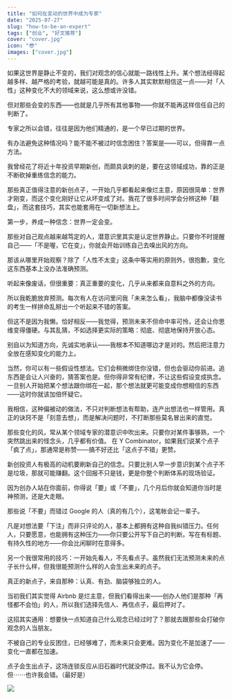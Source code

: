```yaml
---
title: "如何在变动的世界中成为专家"
date: "2025-07-27"
slug: "how-to-be-an-expert"
tags: ["创业", "好文推荐"]
cover: "cover.jpg"
icon: "😎"
images: ["cover.jpg"]
---
```

如果这世界是静止不变的，我们对观念的信心就能一路线性上升。某个想法经得起越多样、越严格的考验，就越可能是真的。许多人其实默默相信这一点——对「人性」这种变化不大的领域来说，这么想或许没错。



但对那些会变的东西——也就是几乎所有其他事物——你就不能再这样信任自己的判断了。



专家之所以会错，往往是因为他们精通的，是一个早已过期的世界。



有办法避免这种情况吗？能不能不被过时信念困住？答案是——可以，但得靠一点方法。



我曾经花了将近十年投资早期新创，而颇具讽刺的是，要在这领域成功，靠的正是不断砍掉重练信念的能力。



那些真正值得注意的新创点子，一开始几乎都看起来像烂主意，原因很简单：世界才刚变，而这个变化刚好让它从坏变成了对。我花了很多时间学会分辨这种「翻盘」，而这套技巧，其实也能套用在一切新想法上。



第一步，养成一种信念：世界一定会变。



那些对自己观点越来越笃定的人，潜意识里其实是认定世界静止。只要你不时提醒自己——「不是喔，它在变」，你就会开始训练自己去嗅出风的方向。



那该从哪里开始观察？除了「人性不太变」这条中等实用的原则外，很抱歉，变化这东西基本上没办法准确预测。



听起来像废话，但很重要：真正重要的变化，几乎从来都来自意料之外的方向。



所以我乾脆放弃预测。每次有人在访问里问我「未来怎么看」，我脑中都像没读书的考生一样拼命乱掰出一个听起来不错的答案。



但这不是因为我懒。恰好相反——我觉得，预测未来不但命中率可怜，还会让你思维变得僵硬。与其乱猜，不如选择更实际的策略：彻底、彻底地保持开放心态。



别自以为知道方向，先诚实地承认——我根本不知道哪边才是对的。然后把注意力全放在感知变化的能力上。



当然，你可以有一些假设性想法。它们会稍微绑住你没错，但也会驱动你前进。追东西是会让人兴奋的，猜答案也是。但你得非常有纪律，不让这些假设变成执念。
一旦别人开始把某个想法跟你绑在一起，那个想法就更可能变成你想相信的东西——这时你就该加倍怀疑它。



我相信，这种偏被动的做法，不只对判断想法有帮助，连产出想法也一样管用。真正的诀窍不是「刻意去想」，而是解决问题时，不打断那些莫名冒出来的直觉。



那些变化的风，常从某个领域专家的潜意识中吹出来。只要你对某件事够熟，一个突然跳出来的怪念头，几乎都有价值。
在 Y Combinator，如果我们说某个点子「疯了点」，那通常是称赞——搞不好还比「这点子不错」更赞。



新创投资人有极高的动机要刷新自己的信念。只要比别人早一步意识到某个点子不是垃圾，那就可能赚翻。这个回报不只是钱，更是你整个判断体系的现场验证。



因为创办人站在你面前，你得说「要」或「不要」，几个月后你就会知道你当时是神预测，还是大走眼。



那些说「不要」而错过 Google 的人（真的有几个），这笔帐会记一辈子。



凡是对想法要「下注」而非只评论的人，基本上都拥有这种自我纠错压力。任何人，只要愿意，也能拥有这种压力——你只要公开写下自己的判断。写在有标题、有持久性的地方——你会比闲聊时在意得多。



另一个我很常用的技巧：一开始先看人，不先看点子。虽然我们无法预测未来的点子长什么样，但我很能预测什么样的人会生出未来的点子。



真正的新点子，来自那种：认真、有劲、脑袋够独立的人。



当初我们其实觉得 Airbnb 是烂主意，但我们看得出来——创办人他们是那种「再怪都不会怕」的人，所以我们选择先信人、再信点子，最后押对了。



这招其实通用：想要快一点知道自己什么观念已经过时了？那就去跟那些会打破你观念的人当朋友。



不被自己的专业反困住，已经够难了，而未来只会更难。因为变化不是加速了——变化一直都在加速。



点子会生出点子，这场连锁反应从旧石器时代就没停过。我不认为它会停。
但⋯⋯也许我会错。（最好是）




![](https://prod-files-secure.s3.us-west-2.amazonaws.com/112d0858-5090-4d34-a606-b75eb8d65fd2/46476355-9cf3-4e99-9b7a-3531bc426380/1000202064.png?X-Amz-Algorithm=AWS4-HMAC-SHA256&X-Amz-Content-Sha256=UNSIGNED-PAYLOAD&X-Amz-Credential=ASIAZI2LB46657KVIKS3%2F20250818%2Fus-west-2%2Fs3%2Faws4_request&X-Amz-Date=20250818T204624Z&X-Amz-Expires=3600&X-Amz-Security-Token=IQoJb3JpZ2luX2VjEGUaCXVzLXdlc3QtMiJIMEYCIQDhtX2udhRuq%2BZzHapK5B59q%2BNcmHsmuVKTpn8jzXJMZwIhAJ4PyXc9ly83zAzcuggZJJoEA2xEMcdL9rhJN3FGxqAWKogECK7%2F%2F%2F%2F%2F%2F%2F%2F%2F%2FwEQABoMNjM3NDIzMTgzODA1IgzTn0A6uXTHFU8Hx1Qq3ANZDTm2kHyOE7aaEgZz3qkbzgg44JDNZ12oRuRG7OYRLayTENArVgKBAgixGL%2BUB9JPpvLGhvYC2QIbCjnbAvxoNe6%2F1kUGi06ouwj8rQvbS9lKRS7gxrD5iuY1Oa9h9lkxHSnqXcGTJ5N2aoCMpE%2BpVHiIHvEYurkyoNJ2LV1BukX8lVABuuG3%2F2y57w85yjrRaih1uXFlzkHPdK1r5fas0nflNVev6Ji2xrWYNBS2ORkWSdDcHTP60WagWY8KduSVhKtbzoEb%2FbTTgeYY5mmjYDfqZgsrJNe%2BupWSdlxeSA7B6O014TGtAMJqdKqhlCVQYlFtt6Hnn74N%2BqI8JQ8mnRLc4j3jTVvyQF%2BYPx%2F5OX9LPWfoUwm%2BwZ4RxGjAjJJ8pXEAZsjbTxNoU3zcOntFXxH%2B3ZTZHFWS6KC%2FUzq8IOwnn77tGz2yEx7baX0fDDVdZkEl1W7swP%2BCnJHRiZiFiUv29WjkCWcy7Ws34xJ8fSSVoemDx8TKHxODIc9MzhsU2%2BvX6jWf%2BdITfs%2BEXr794ibNwd9VpFUD9X2e%2BIi4F3F3sh8Iz4Znxulabbv4Gp62FoWG4x4bvCiWo2t%2BwHS8PPjQSRhB4YgKFNDAFw%2B88SxVtKMXWnlKXR%2BF%2FzCIm47FBjqkAfLRLbKxcS%2F98Ty9QDGbFPt%2Bpa%2BZiN5YIsaeCZamW0Ijp1eIUqTN7cVSxi3XtYWqVDwwp6xec48H7LoxHkP%2FYiELDJ%2Bm6A%2FffQ7jHuQ0QS0ocBNUCTmG%2FYc2hwYkvtEo4yzKGYwLrCarDs0yynmcVftxYKgBjNQxK5Ler10raBxKQBUkEIzB1gmvBfA8lmsVusYbQltyNIGQUZJ9AekpKFhqYplK&X-Amz-Signature=c6467e9409f0162fb730865f4aeeba027fefd5e67dbdca2afd461a45d95c4d39&X-Amz-SignedHeaders=host&x-amz-checksum-mode=ENABLED&x-id=GetObject)

